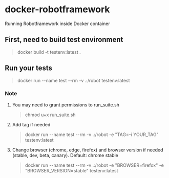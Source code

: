 # docker-robotframework

Running Robotframework inside Docker container

## First, need to build test environment

> docker build -t testenv:latest .

## Run your tests

> docker run --name test --rm -v .:/robot testenv:latest

### Note

1. You may need to grant permissions to run_suite.sh
    > chmod u+x run_suite.sh
2. Add tag if needed
    > docker run --name test --rm -v .:/robot -e "TAG=-i YOUR_TAG" testenv:latest
3. Change browser (chrome, edge, firefox) and browser version if needed (stable, dev, beta, canary). Default: chrome stable
    > docker run --name test --rm -v .:/robot -e "BROWSER=firefox" -e "BROWSER_VERSION=stable" testenv:latest

